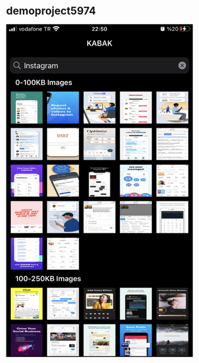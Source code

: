 # demoproject5974

![screenShot](https://github.com/kemalsanli/demoproject5974/blob/main/Images/IMG_C20623EADF34-1.jpeg?raw=true)

